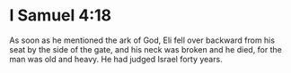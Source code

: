 # I Samuel 4:18

As soon as he mentioned the ark of God, Eli fell over backward from his seat by the side of the gate, and his neck was broken and he died, for the man was old and heavy. He had judged Israel forty years.
